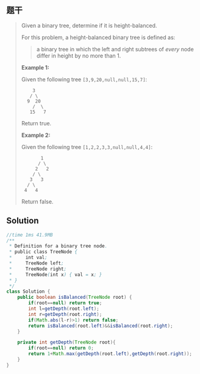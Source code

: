 ## 题干

> Given a binary tree, determine if it is height-balanced.
>
> For this problem, a height-balanced binary tree is defined as:
>
> > a binary tree in which the left and right subtrees of *every* node differ in height by no more than 1.
>
>  
>
> **Example 1:**
>
> Given the following tree `[3,9,20,null,null,15,7]`:
>
> ```
>     3
>    / \
>   9  20
>     /  \
>    15   7
> ```
>
> Return true.
>
> **Example 2:**
>
> Given the following tree `[1,2,2,3,3,null,null,4,4]`:
>
> ```
>        1
>       / \
>      2   2
>     / \
>    3   3
>   / \
>  4   4
> ```
>
> Return false.

## Solution 

```java
//time 1ms 41.9MB
/**
 * Definition for a binary tree node.
 * public class TreeNode {
 *     int val;
 *     TreeNode left;
 *     TreeNode right;
 *     TreeNode(int x) { val = x; }
 * }
 */
class Solution {
    public boolean isBalanced(TreeNode root) {
        if(root==null) return true;
        int l=getDepth(root.left);
        int r=getDepth(root.right);
        if(Math.abs(l-r)>1) return false;
        return isBalanced(root.left)&&isBalanced(root.right);
    }

    private int getDepth(TreeNode root){
        if(root==null) return 0;
        return 1+Math.max(getDepth(root.left),getDepth(root.right));
    }
}
```

